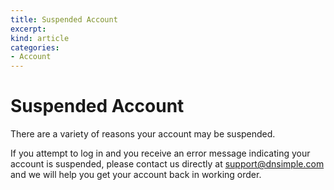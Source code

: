 ```yaml
---
title: Suspended Account
excerpt: 
kind: article
categories:
- Account
---
```


# Suspended Account

There are a variety of reasons your account may be suspended.

If you attempt to log in and you receive an error message indicating your account is suspended, please contact us directly at support@dnsimple.com and we will help you get your account back in working order.

